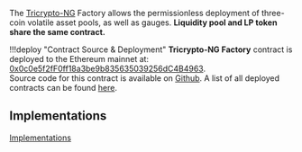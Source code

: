 The [Tricrypto-NG](../../cryptoswap-exchange/tricrypto-ng/overview.md) Factory allows the permissionless deployment of three-coin volatile asset pools, as well as gauges. **Liquidity pool and LP token share the same contract.**

!!!deploy "Contract Source & Deployment"
    **Tricrypto-NG Factory** contract is deployed to the Ethereum mainnet at: [0x0c0e5f2fF0ff18a3be9b835635039256dC4B4963](https://etherscan.io/address/0x0c0e5f2fF0ff18a3be9b835635039256dC4B4963).  
    Source code for this contract is available on [Github](https://github.com/curvefi/tricrypto-ng/blob/main/contracts/main/CurveTricryptoFactory.vy). A list of all deployed contracts can be found [here](../../references/deployed-contracts.md#pool-factory).


## **Implementations**

[Implementations](./implementations.md)
 
